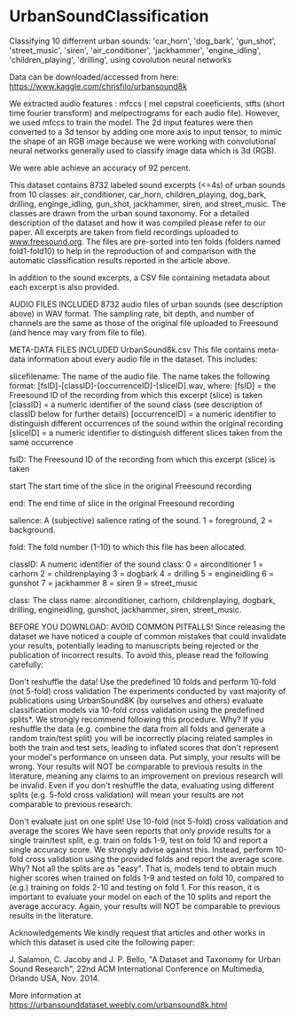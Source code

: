 # UrbanSoundClassification
Classifying 10 differrent urban sounds: 'car_horn', 'dog_bark', 'gun_shot', 'street_music', 'siren', 'air_conditioner', 'jackhammer', 'engine_idling', 'children_playing', 'drilling', using covolution neural networks

Data can be downloaded/accessed from here: https://www.kaggle.com/chrisfilo/urbansound8k

We extracted audio features : mfccs ( mel cepstral coeeficients, stfts (short time fourier transform) and melpectrograms for each audio file). However, we used
mfccs to train the model. The 2d input features were then converted to a 3d tensor by adding one more axis to input tensor, to mimic the shape of an RGB image because we were working with convolutional neural networks generally used to classify image data which is 3d (RGB).

We were able achieve an accuracy of 92 percent.

This dataset contains 8732 labeled sound excerpts (<=4s) of urban sounds from 10 classes: air_conditioner, car_horn, children_playing, dog_bark, drilling, enginge_idling, gun_shot, jackhammer, siren, and street_music. The classes are drawn from the urban sound taxonomy. For a detailed description of the dataset and how it was compiled please refer to our paper.
All excerpts are taken from field recordings uploaded to www.freesound.org. The files are pre-sorted into ten folds (folders named fold1-fold10) to help in the reproduction of and comparison with the automatic classification results reported in the article above.



In addition to the sound excerpts, a CSV file containing metadata about each excerpt is also provided.

AUDIO FILES INCLUDED
8732 audio files of urban sounds (see description above) in WAV format. The sampling rate, bit depth, and number of channels are the same as those of the original file uploaded to Freesound (and hence may vary from file to file).

META-DATA FILES INCLUDED
UrbanSound8k.csv
This file contains meta-data information about every audio file in the dataset. This includes:

slicefilename:
The name of the audio file. The name takes the following format: [fsID]-[classID]-[occurrenceID]-[sliceID].wav, where:
[fsID] = the Freesound ID of the recording from which this excerpt (slice) is taken
[classID] = a numeric identifier of the sound class (see description of classID below for further details)
[occurrenceID] = a numeric identifier to distinguish different occurrences of the sound within the original recording
[sliceID] = a numeric identifier to distinguish different slices taken from the same occurrence

fsID:
The Freesound ID of the recording from which this excerpt (slice) is taken

start
The start time of the slice in the original Freesound recording

end:
The end time of slice in the original Freesound recording

salience:
A (subjective) salience rating of the sound. 1 = foreground, 2 = background.

fold:
The fold number (1-10) to which this file has been allocated.

classID:
A numeric identifier of the sound class:
0 = airconditioner 1 = carhorn
2 = childrenplaying 3 = dogbark
4 = drilling
5 = engineidling 6 = gunshot
7 = jackhammer
8 = siren
9 = street_music

class:
The class name: airconditioner, carhorn, childrenplaying, dogbark, drilling, engineidling, gunshot, jackhammer,
siren, street_music.

BEFORE YOU DOWNLOAD: AVOID COMMON PITFALLS!
Since releasing the dataset we have noticed a couple of common mistakes that could invalidate your results, potentially leading to manuscripts being rejected or the publication of incorrect results. To avoid this, please read the following carefully:

Don't reshuffle the data! Use the predefined 10 folds and perform 10-fold (not 5-fold) cross validation
The experiments conducted by vast majority of publications using UrbanSound8K (by ourselves and others) evaluate classification models via 10-fold cross validation using the predefined splits*. We strongly recommend following this procedure.
Why?
If you reshuffle the data (e.g. combine the data from all folds and generate a random train/test split) you will be incorrectly placing related samples in both the train and test sets, leading to inflated scores that don't represent your model's performance on unseen data. Put simply, your results will be wrong.
Your results will NOT be comparable to previous results in the literature, meaning any claims to an improvement on previous research will be invalid. Even if you don't reshuffle the data, evaluating using different splits (e.g. 5-fold cross validation) will mean your results are not comparable to previous research.

Don't evaluate just on one split! Use 10-fold (not 5-fold) cross validation and average the scores
We have seen reports that only provide results for a single train/test split, e.g. train on folds 1-9, test on fold 10 and report a single accuracy score. We strongly advise against this. Instead, perform 10-fold cross validation using the provided folds and report the average score.
Why?
Not all the splits are as "easy". That is, models tend to obtain much higher scores when trained on folds 1-9 and tested on fold 10, compared to (e.g.) training on folds 2-10 and testing on fold 1. For this reason, it is important to evaluate your model on each of the 10 splits and report the average accuracy.
Again, your results will NOT be comparable to previous results in the literature.

Acknowledgements
We kindly request that articles and other works in which this dataset is used cite the following paper:

J. Salamon, C. Jacoby and J. P. Bello, "A Dataset and Taxonomy for Urban Sound Research", 22nd ACM International Conference on Multimedia, Orlando USA, Nov. 2014.

More information at https://urbansounddataset.weebly.com/urbansound8k.html
